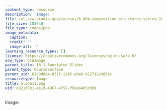 ```yaml
---
content_type: resource
description: 'Image: '
file: /ol-ocw-studio-app/courses/6-004-computation-structures-spring-2017/8921d7b1ee1049674797f98ea405cd89_Slide11.png
file_size: 183940
file_type: image/png
image_metadata:
  caption: ''
  credit: ''
  image-alt: ''
learning_resource_types: []
license: https://creativecommons.org/licenses/by-nc-sa/4.0/
ocw_type: OCWImage
parent_title: 16.1 Annotated Slides
parent_type: CourseSection
parent_uid: 61c8d864-831f-2145-e0a9-922732a385ec
resourcetype: Image
title: Slide11.png
uid: 8921d7b1-ee10-4967-4797-f98ea405cd89
---
```

Image: 